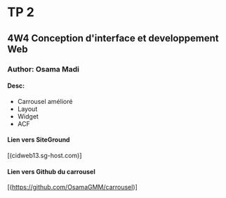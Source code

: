# TP 2
## 4W4 Conception d'interface et developpement Web
### Author: Osama Madi
#### Desc:
- Carrousel amélioré 
- Layout
- Widget
- ACF

#### Lien vers SiteGround
[(cidweb13.sg-host.com)]
#### Lien vers Github du carrousel
[(https://github.com/OsamaGMM/carrousel)]
